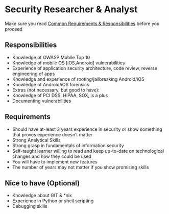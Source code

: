 # Security Researcher & Analyst

Make sure you read [Common Requirements & Responsibilities](https://github.com/appknox/careers#common-requirements--responsibilities) before you proceed

## Responsibilities

* Knowledge of OWASP Mobile Top 10 
* Knowledge of mobile OS [iOS,Android] vulnerabilities 
* Experience of application security architecture, code review, reverse engineering of apps 
* Knowledge and experience of rooting/jailbreaking Android/iOS 
* Knowledge of Android/iOS forensics 
* Extras (not necessary, but good to have): 
* Knowledge of PCI DSS, HIPAA, SOX, is a plus 
* Documenting vulnerabilities


## Requirements

* Should have at-least 3 years experience in security or show something that proves experience doesn’t matter
* Strong Analytical Skills
* Strong grasp in fundamentals of information security
* Self-taught learner willing to read and keep up-to-date on technological changes and how they could be used
* You will have to implement new features
* The number of years may not matter if you show promising skills


## Nice to have (Optional)

* Knowledge about GIT & *nix
* Experience in Python or shell scripting
* Debugging skills
